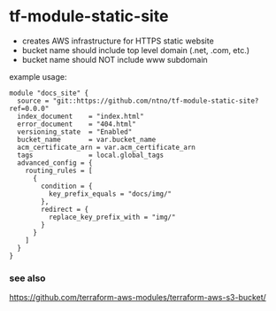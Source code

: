 # tf-module-static-site
- creates AWS infrastructure for HTTPS static website
- bucket name should include top level domain (.net, .com, etc.)
- bucket name should NOT include www subdomain 

example usage:   

```
module "docs_site" {
  source = "git::https://github.com/ntno/tf-module-static-site?ref=0.0.0"
  index_document    = "index.html"
  error_document    = "404.html"
  versioning_state  = "Enabled"
  bucket_name       = var.bucket_name
  acm_certificate_arn = var.acm_certificate_arn
  tags              = local.global_tags
  advanced_config = {
    routing_rules = [
      {
        condition = {
          key_prefix_equals = "docs/img/"
        },
        redirect = {
          replace_key_prefix_with = "img/"
        }
      }
    ]
  }
}

```

### see also
https://github.com/terraform-aws-modules/terraform-aws-s3-bucket/